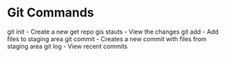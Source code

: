 # Git Commands

git init - Create a new get repo
gis stauts - View the changes
git add - Add files to staging area
git commit - Creates a new commit with files from staging area
git log - View recent commits